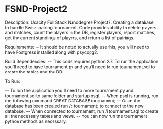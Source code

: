 # FSND-Project2

Description:
Udacity Full Stack Nanodegree Project2. Creating a database to handle Swiss-pairing tournament. Code provides ability to delete players and matches, count the players in the DB, register players, report matches, get the current standings of players, and return a list of pairings.

Requirements:
-- It should be noted to actually use this, you will need to have Postgress installed along with psycopg2.

Build Dependencies:
-- This code requires python 2.7. To run the application you'll need to have tournament.py and you'll need to run tournament.sql to create the tables and the DB. 

To Run:

-- To run the application you'll need to move tournament.py and tournament.sql to same folder and startup psql.
-- When psql is running, run the following command CREAT DATABASE tournament;
-- Once the database has been created run /c tournament; to connect to the new database.
-- When connected to tournament, run /i tournament.sql to create all the necessary tables and views.
-- You can now run the tournament python methods as necessary. 
